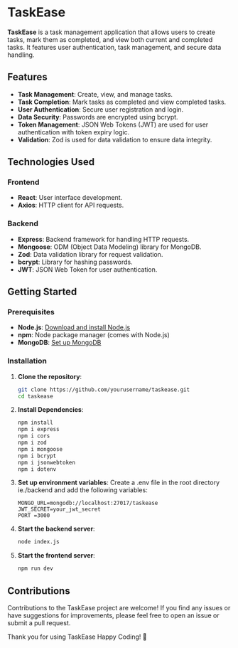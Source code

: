 # TaskEase

**TaskEase** is a task management application that allows users to create tasks, mark them as completed, and view both current and completed tasks. It features user authentication, task management, and secure data handling.

## Features

- **Task Management**: Create, view, and manage tasks.
- **Task Completion**: Mark tasks as completed and view completed tasks.
- **User Authentication**: Secure user registration and login.
- **Data Security**: Passwords are encrypted using bcrypt.
- **Token Management**: JSON Web Tokens (JWT) are used for user authentication with token expiry logic.
- **Validation**: Zod is used for data validation to ensure data integrity.

## Technologies Used

### Frontend

- **React**: User interface development.
- **Axios**: HTTP client for API requests.

### Backend

- **Express**: Backend framework for handling HTTP requests.
- **Mongoose**: ODM (Object Data Modeling) library for MongoDB.
- **Zod**: Data validation library for request validation.
- **bcrypt**: Library for hashing passwords.
- **JWT**: JSON Web Token for user authentication.

## Getting Started

### Prerequisites

- **Node.js**: [Download and install Node.js](https://nodejs.org/)
- **npm**: Node package manager (comes with Node.js)
- **MongoDB**: [Set up MongoDB](https://www.mongodb.com/)

### Installation

1. **Clone the repository**:

   ```bash
   git clone https://github.com/yourusername/taskease.git
   cd taskease
2. **Install Dependencies**:
   ````bash
   npm install
   npm i express
   npm i cors
   npm i zod
   npm i mongoose
   npm i bcrypt
   npm i jsonwebtoken
   npm i dotenv
3. **Set up environment variables**:
   Create a .env file in the root directory ie./backend and add the following variables:
   ````env
   MONGO_URL=mongodb://localhost:27017/taskease
   JWT_SECRET=your_jwt_secret
   PORT =3000
4. **Start the backend server**:
   ````bash
   node index.js
5. **Start the frontend server**:
   ````bash
   npm run dev
## Contributions
   Contributions to the TaskEase project are welcome! If you find any issues or have suggestions for improvements, 
   please feel free to open an issue or submit a pull request.
   
   Thank you for using TaskEase Happy Coding! 🚀
